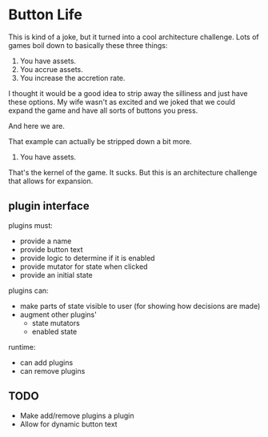 # Button Life

This is kind of a joke, but it turned into a cool architecture challenge.  Lots
of games boil down to basically these three things:

1. You have assets.
2. You accrue assets.
3. You increase the accretion rate.

I thought it would be a good idea to strip away the silliness and just have
these options.  My wife wasn't as excited and we joked that we could expand the
game and have all sorts of buttons you press.

And here we are.

That example can actually be stripped down a bit more.

1. You have assets.

That's the kernel of the game.  It sucks.  But this is an architecture challenge
that allows for expansion.



## plugin interface

plugins must:

* provide a name
* provide button text
* provide logic to determine if it is enabled
* provide mutator for state when clicked
* provide an initial state


plugins can:

* make parts of state visible to user (for showing how decisions are made)
* augment other plugins'
  * state mutators
  * enabled state


runtime:

* can add plugins
* can remove plugins



## TODO

* Make add/remove plugins a plugin
* Allow for dynamic button text
